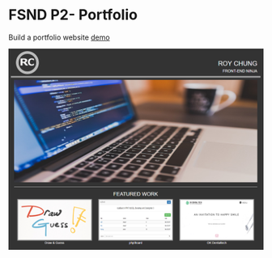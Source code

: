 # FSND P2- Portfolio
Build a portfolio website
<a href="https://dongs7.github.io/FSND_P2_Portfolio/">demo</a>

![](https://github.com/Dongs7/img/blob/master/p2.png)
